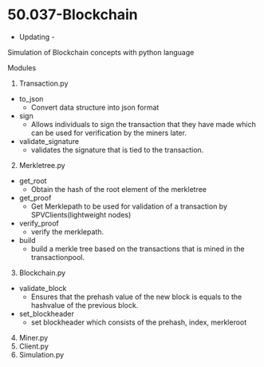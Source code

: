 # 50.037-Blockchain

- Updating -

Simulation of Blockchain concepts with python language

Modules
1. Transaction.py
- to_json
  - Convert data structure into json format
- sign
  - Allows individuals to sign the transaction that they have made which can be used for verification by the miners later.
- validate_signature
  - validates the signature that is tied to the transaction.
 
2. Merkletree.py
- get_root
  - Obtain the hash of the root element of the merkletree
- get_proof
  - Get Merklepath to be used for validation of a transaction by SPVClients(lightweight nodes)
- verify_proof
  - verify the merklepath.
- build
  - build a merkle tree based on the transactions that is mined in the transactionpool.

3. Blockchain.py
- validate_block
  - Ensures that the prehash value of the new block is equals to the hashvalue of the previous block.
- set_blockheader
  - set blockheader which consists of the prehash, index, merkleroot

4. Miner.py
5. Client.py
6. Simulation.py
